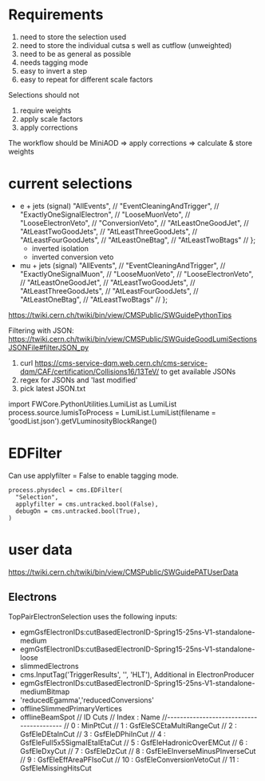 # Requirements
1) need to store the selection used
2) need to store the individual cutsa s well as cutflow (unweighted)
3) need to be as general as possible
4) needs tagging mode
5) easy to invert a step
6) easy to repeat for different scale factors

Selections should not
1) require weights
2) apply scale factors
3) apply corrections

The workflow should be
MiniAOD => apply corrections => calculate & store weights


# current selections
 - e + jets (signal)
 "AllEvents", //
				"EventCleaningAndTrigger", //
				"ExactlyOneSignalElectron", //
				"LooseMuonVeto", //
				"LooseElectronVeto", //
				"ConversionVeto", //
				"AtLeastOneGoodJet", //
				"AtLeastTwoGoodJets", //
				"AtLeastThreeGoodJets", //
				"AtLeastFourGoodJets", //
				"AtLeastOneBtag", //
				"AtLeastTwoBtags" //
		};
	- inverted isolation
	- inverted conversion veto
 - mu + jets (signal)
 "AllEvents", //
				"EventCleaningAndTrigger", //
				"ExactlyOneSignalMuon", //
				"LooseMuonVeto", //
				"LooseElectronVeto", //
				"AtLeastOneGoodJet", //
				"AtLeastTwoGoodJets", //
				"AtLeastThreeGoodJets", //
				"AtLeastFourGoodJets", //
				"AtLeastOneBtag", //
				"AtLeastTwoBtags" //
		};
		
		
		
		
https://twiki.cern.ch/twiki/bin/view/CMSPublic/SWGuidePythonTips


Filtering with JSON: https://twiki.cern.ch/twiki/bin/view/CMSPublic/SWGuideGoodLumiSectionsJSONFile#filterJSON_py
1) curl https://cms-service-dqm.web.cern.ch/cms-service-dqm/CAF/certification/Collisions16/13TeV/ to get available JSONs
2) regex for JSONs and 'last modified'
3) pick latest JSON.txt


import FWCore.PythonUtilities.LumiList as LumiList
process.source.lumisToProcess = LumiList.LumiList(filename = 'goodList.json').getVLuminosityBlockRange()


# EDFilter
Can use applyfilter = False to enable tagging mode.
```
process.physdecl = cms.EDFilter(
  "Selection",
  applyfilter = cms.untracked.bool(False),
  debugOn = cms.untracked.bool(True),
)
```




# user data
https://twiki.cern.ch/twiki/bin/view/CMSPublic/SWGuidePATUserData
## Electrons
TopPairElectronSelection uses the following inputs:
 - egmGsfElectronIDs:cutBasedElectronID-Spring15-25ns-V1-standalone-medium
 - egmGsfElectronIDs:cutBasedElectronID-Spring15-25ns-V1-standalone-loose
 - slimmedElectrons
 - cms.InputTag('TriggerResults', '', 'HLT'),
Additional in ElectronProducer
 - egmGsfElectronIDs:cutBasedElectronID-Spring15-25ns-V1-standalone-mediumBitmap
 - 'reducedEgamma','reducedConversions'
 - offlineSlimmedPrimaryVertices
 - offlineBeamSpot
// ID Cuts
	// Index : Name
	//-----------------------------------------
	//   0   : MinPtCut
	//   1   : GsfEleSCEtaMultiRangeCut
	//   2   : GsfEleDEtaInCut
	//   3   : GsfEleDPhiInCut
	//   4   : GsfEleFull5x5SigmaIEtaIEtaCut
	//   5   : GsfEleHadronicOverEMCut
	//   6   : GsfEleDxyCut
	//   7   : GsfEleDzCut
	//   8   : GsfEleEInverseMinusPInverseCut
	//   9   : GsfEleEffAreaPFIsoCut
	//   10  : GsfEleConversionVetoCut
	//   11  : GsfEleMissingHitsCut

